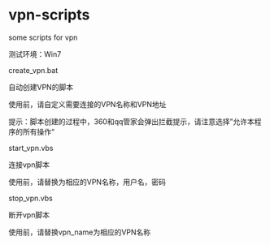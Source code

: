 vpn-scripts
===========

some scripts for vpn


测试环境：Win7

create_vpn.bat

自动创建VPN的脚本

使用前，请自定义需要连接的VPN名称和VPN地址

提示：脚本创建的过程中，360和qq管家会弹出拦截提示，请注意选择”允许本程序的所有操作“

start_vpn.vbs

连接vpn脚本

使用前，请替换为相应的VPN名称，用户名，密码

stop_vpn.vbs

断开vpn脚本

使用前，请替换vpn_name为相应的VPN名称
